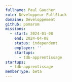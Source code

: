 ```yaml
---
fullname: Paul Gaucher
role: Développeur FullStack
domaine: Développement
github: pomarom
missions:
  - start: 2024-01-08
    end: 2024-04-08
    status: independent
    employer: ''
    startups:
      - tdb-apprentissage
startups:
  - tdb-apprentissage
memberType: beta
---
```

